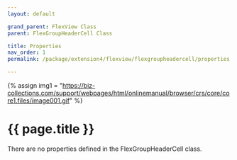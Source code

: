 ```yaml
---
layout: default

grand_parent: FlexView Class
parent: FlexGroupHeaderCell Class

title: Properties
nav_order: 1
permalink: /package/extension4/flexview/flexgroupheadercell/properties

---
```

{% assign img1 = "https://biz-collections.com/support/webpages/html/onlinemanual/browser/crs/core/core1.files/image001.gif" %}


# {{ page.title }}

There are no properties defined in the FlexGroupHeaderCell class.